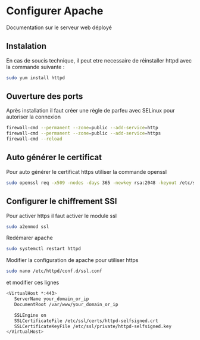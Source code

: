 # Configurer Apache
Documentation sur le serveur web déployé 

## Instalation

En cas de soucis technique, il peut etre necessaire de réinstaller httpd avec la commande suivante :

```sh
sudo yum install httpd
```


## Ouverture des ports 
Après installation il faut créer une règle de parfeu avec SELinux pour autoriser la connexion 


```zsh
firewall-cmd --permanent --zone=public --add-service=http 
firewall-cmd --permanent --zone=public --add-service=https
firewall-cmd --reload
```



## Auto générer le certificat 
Pour auto générer le certificat https utiliser la commande openssl

```bash
sudo openssl req -x509 -nodes -days 365 -newkey rsa:2048 -keyout /etc/ssl/private/httpd-selfsigned.key -out /etc/ssl/certs/httpd-selfsigned.crt
```
## Configurer le chiffrement SSl 
Pour activer https il faut activer le module ssl

```bash
sudo a2enmod ssl
```
Redémarer apache

```bash
sudo systemctl restart httpd
```

Modifier la configuration de apache pour utiliser https 

```bash
sudo nano /etc/httpd/conf.d/ssl.conf 
```

et modifier ces lignes 

```bash
<VirtualHost *:443>
   ServerName your_domain_or_ip
   DocumentRoot /var/www/your_domain_or_ip

   SSLEngine on
   SSLCertificateFile /etc/ssl/certs/httpd-selfsigned.crt
   SSLCertificateKeyFile /etc/ssl/private/httpd-selfsigned.key
</VirtualHost>
```


